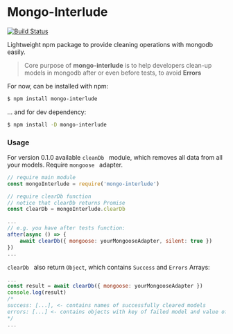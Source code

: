 # Mongo-Interlude
[![Build Status](https://travis-ci.org/GoncharovNikita/mongo-interlude.svg?branch=master)](https://travis-ci.org/GoncharovNikita/mongo-interlude)

Lightweight npm package to provide cleaning operations with mongodb easily.

> Core purpose of **mongo-interlude**
> is to help developers clean-up models in mongodb after
or even before tests, to avoid **Errors**

For now, can be installed with npm:

```sh
$ npm install mongo-interlude
```
... and for dev dependency:

```sh
$ npm install -D mongo-interlude
```

### Usage

For version 0.1.0 available ```cleanDb ``` module, which removes all data from all your models. Require ```mongoose ``` adapter.
```javascript
// require main module
const mongoInterlude = require('mongo-interlude')

// require clearDb function
// notice that clearDb returns Promise
const clearDb = mongoInterlude.clearDb

...
// e.g. you have after tests function:
after(async () => {
    await clearDb({ mongoose: yourMongooseAdapter, silent: true })
})
...
```

```clearDb ``` also return `Object`, which contains `Success` and `Errors` Arrays:
```javascript
...
const result = await clearDb({ mongoose: yourMongooseAdapter })
console.log(result)
/*
success: [...], <- contains names of successfully cleared models
errors: [...] <- contains objects with key of failed model and value of error
*/
...
```
